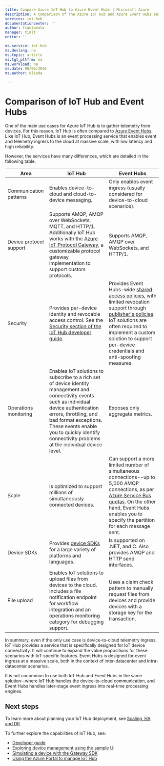 ```yaml
---
title: Compare Azure IoT Hub to Azure Event Hubs | Microsoft Azure
description: A comparison of the Azure IoT Hub and Azure Event Hubs services highlighting functional differences and use cases.
services: iot-hub
documentationcenter: ''
author: fsautomata
manager: timlt
editor: ''

ms.service: iot-hub
ms.devlang: na
ms.topic: article
ms.tgt_pltfrm: na
ms.workload: na
ms.date: 06/06/2016
ms.author: elioda

---
```

# Comparison of IoT Hub and Event Hubs
One of the main use cases for Azure IoT Hub is to gather telemetry from devices. For this reason, IoT Hub is often compared to [Azure Event Hubs](../event-hubs/event-hubs-what-is-event-hubs.md). Like IoT Hub, Event Hubs is an event processing service that enables event and telemetry ingress to the cloud at massive scale, with low latency and high reliability.

However, the services have many differences, which are detailed in the following table.

| Area | IoT Hub | Event Hubs |
| --- | --- | --- |
| Communication patterns |Enables device-to-cloud and cloud-to-device messaging. |Only enables event ingress (usually considered for device-to-cloud scenarios). |
| Device protocol support |Supports AMQP, AMQP over WebSockets, MQTT, and HTTP/1. Additionally IoT Hub works with the [Azure IoT Protocol Gateway](iot-hub-protocol-gateway.md), a customizable protocol gateway implementation to support custom protocols. |Supports AMQP, AMQP over WebSockets, and HTTP/1. |
| Security |Provides per-device identity and revocable access control. See the [Security section of the IoT Hub developer guide](iot-hub-devguide.md#security). |Provides Event Hubs-wide [shared access policies](../event-hubs/event-hubs-authentication-and-security-model-overview.md), with limited revocation support through [publisher's policies](../event-hubs/event-hubs-overview.md#common-publisher-tasks). IoT solutions are often required to implement a custom solution to support per-device credentials and anti-spoofing measures. |
| Operations monitoring |Enables IoT solutions to subscribe to a rich set of device identity management and connectivity events such as individual device authentication errors, throttling, and bad format exceptions. These events enable you to quickly identify connectivity problems at the individual device level. |Exposes only aggregate metrics. |
| Scale |Is optimized to support millions of simultaneously connected devices. |Can support a more limited number of simultaneous connections--up to 5,000 AMQP connections, as per [Azure Service Bus quotas](../service-bus/service-bus-quotas.md). On the other hand, Event Hubs enables you to specify the partition for each message sent. |
| Device SDKs |Provides [device SDKs](https://github.com/Azure/azure-iot-sdks/blob/master/readme.md) for a large variety of platforms and languages. |Is supported on .NET, and C. Also provides AMQP and HTTP send interfaces. |
| File upload |Enables IoT solutions to upload files from devices to the cloud. Includes a file notification endpoint for workflow integration and an operations monitoring category for debugging support. |Uses a claim check pattern to manually request files from devices and provide devices with a storage key for the transaction. |

In summary, even if the only use case is device-to-cloud telemetry ingress, IoT Hub provides a service that is specifically designed for IoT device connectivity. It will continue to expand the value propositions for these scenarios with IoT-specific features. Event Hubs is designed for event ingress at a massive scale, both in the context of inter-datacenter and intra-datacenter scenarios.

It is not uncommon to use both IoT Hub and Event Hubs in the same solution--where IoT Hub handles the device-to-cloud communication, and Event Hubs handles later-stage event ingress into real-time processing engines.

## Next steps
To learn more about planning your IoT Hub deployment, see [Scaling, HA and DR](iot-hub-scaling.md).

To further explore the capabilities of IoT Hub, see:

* [Developer guide](iot-hub-devguide.md)
* [Exploring device management using the sample UI](iot-hub-device-management-ui-sample.md)
* [Simulating a device with the Gateway SDK](iot-hub-linux-gateway-sdk-simulated-device.md)
* [Using the Azure Portal to manage IoT Hub](iot-hub-manage-through-portal.md)

[Azure Event Hubs]: ../event-hubs/event-hubs-what-is-event-hubs.md
[Security section of the IoT Hub developer guide]: iot-hub-devguide.md#security
[Event Hub - security]: ../event-hubs/event-hubs-authentication-and-security-model-overview.md
[Event Hub publisher policies]: ../event-hubs/event-hubs-overview.md#common-publisher-tasks
[Azure Service Bus quotas]: ../service-bus/service-bus-quotas.md
[Azure IoT Hub SDKs]: https://github.com/Azure/azure-iot-sdks/blob/master/readme.md
[lnk-azure-protocol-gateway]: iot-hub-protocol-gateway.md

[lnk-scaling]: iot-hub-scaling.md
[lnk-devguide]: iot-hub-devguide.md
[lnk-dmui]: iot-hub-device-management-ui-sample.md
[lnk-gateway]: iot-hub-linux-gateway-sdk-simulated-device.md
[lnk-portal]: iot-hub-manage-through-portal.md